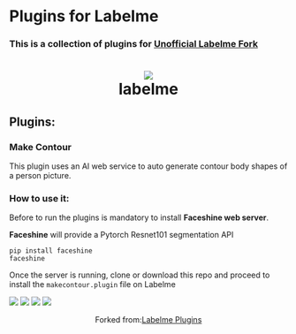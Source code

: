 # Plugins for Labelme
### This is a collection of plugins for [Unofficial Labelme Fork](https://github.com/leonelhs/labelme/)

<h1 align="center">
  <img src="https://drive.google.com/uc?export=view&id=1-jyUPeXOx7p3JAbdorKUD5cOHveOTh6D"/><br/>labelme
</h1>

## Plugins:

### Make Contour

This plugin uses an AI web service to auto generate contour body shapes of a person picture.

### How to use it:
Before to run the plugins is mandatory to install **Faceshine web server**.

**Faceshine** will provide a Pytorch Resnet101 segmentation API

```shell
pip install faceshine
faceshine
```

Once the server is running, clone or download this repo and proceed to install the `makecontour.plugin` file on Labelme

<img src="https://drive.google.com/uc?export=view&id=1IgaBj4KsjM6wzeUR5tSYNnei205ZSEJ6"/>

<img src="https://drive.google.com/uc?export=view&id=1Ywy-9FVPXyYYomQm6gGuViiuSHDxZNlc"/>

<img src="https://drive.google.com/uc?export=view&id=16wzxNm8ztLsCI5BT1D89quaB6gwGz8F6"/>

<img src="https://drive.google.com/uc?export=view&id=19PjxyFnHzSprAGfj9QIsqNISs45Rq5Jh"/>


[comment]: <> (Suggested for keep original reference through forks)
<p align="center">
    Forked from:<a href="https://github.com/leonelhs/labelme-plugins">Labelme Plugins</a>
</p>